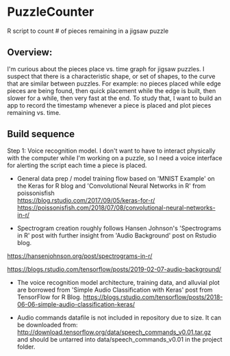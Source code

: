 # PuzzleCounter
R script to count # of pieces remaining in a jigsaw puzzle

## Overview: 
I'm curious about the pieces place vs. time graph for jigsaw puzzles. I suspect that there is a characteristic shape, or set of shapes, to the curve that are similar between puzzles. For example: no pieces placed while edge pieces are being found, then quick placement while the edge is built, then slower for a while, then very fast at the end. To study that, I want to build an app to record the timestamp whenever a piece is placed and plot pieces remaining vs. time.

## Build sequence
Step 1: Voice recognition model. I don't want to have to interact physically with the computer while I'm working on a puzzle, so I need a voice interface for alerting the script each time a piece is placed.

 - General data prep / model training flow based on 'MNIST Example' on the Keras for R blog and 'Convolutional Neural Networks in R' from poissonisfish  
   https://blog.rstudio.com/2017/09/05/keras-for-r/  
   https://poissonisfish.com/2018/07/08/convolutional-neural-networks-in-r/

 - Spectrogram creation roughly follows Hansen Johnson's 'Spectrograms in R' post with further insight from 'Audio Background' post on Rstudio blog.

  https://hansenjohnson.org/post/spectrograms-in-r/

  https://blogs.rstudio.com/tensorflow/posts/2019-02-07-audio-background/

 - The voice recognition model architecture, training data, and alluvial plot are borrowed from 'Simple Audio Classification with Keras' post from TensorFlow for R Blog. https://blogs.rstudio.com/tensorflow/posts/2018-06-06-simple-audio-classification-keras/

 - Audio commands datafile is not included in repository due to size. It can be downloaded from: http://download.tensorflow.org/data/speech_commands_v0.01.tar.gz and should be untarred into data/speech_commands_v0.01 in the project folder.

